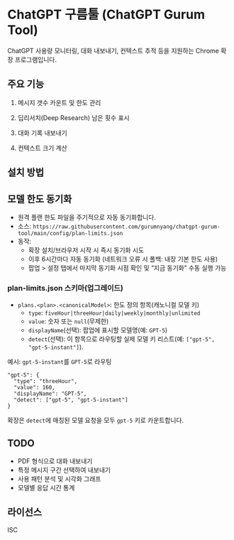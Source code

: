 # ChatGPT 구름툴 (ChatGPT Gurum Tool)

ChatGPT 사용량 모니터링, 대화 내보내기, 컨텍스트 추적 등을 지원하는 Chrome 확장 프로그램입니다.

## 주요 기능

1. 메시지 갯수 카운트 및 한도 관리
2. 딥리서치(Deep Research) 남은 횟수 표시
3. 대화 기록 내보내기

4. 컨텍스트 크기 계산

## 설치 방법



## 모델 한도 동기화

- 원격 플랜 한도 파일을 주기적으로 자동 동기화합니다.
- 소스: `https://raw.githubusercontent.com/gurumnyang/chatgpt-gurum-tool/main/config/plan-limits.json`
- 동작:
  - 확장 설치/브라우저 시작 시 즉시 동기화 시도
  - 이후 6시간마다 자동 동기화 (네트워크 오류 시 폴백: 내장 기본 한도 사용)
  - 팝업 > 설정 탭에서 마지막 동기화 시점 확인 및 “지금 동기화” 수동 실행 가능

### plan-limits.json 스키마(업그레이드)
- `plans.<plan>.<canonicalModel>`: 한도 정의 항목(캐노니컬 모델 키)
  - `type`: `fiveHour|threeHour|daily|weekly|monthly|unlimited`
  - `value`: 숫자 또는 `null`(무제한)
  - `displayName`(선택): 팝업에 표시할 모델명(예: `GPT-5`)
  - `detect`(선택): 이 항목으로 라우팅할 실제 모델 키 리스트(예: `["gpt-5", "gpt-5-instant"]`).

예시: `gpt-5-instant`를 `GPT-5`로 라우팅
```
"gpt-5": {
  "type": "threeHour",
  "value": 160,
  "displayName": "GPT-5",
  "detect": ["gpt-5", "gpt-5-instant"]
}
```
확장은 `detect`에 매칭된 모델 요청을 모두 `gpt-5` 키로 카운트합니다.

## TODO

- PDF 형식으로 대화 내보내기
- 특정 메시지 구간 선택하여 내보내기
- 사용 패턴 분석 및 시각화 그래프
- 모델별 응답 시간 통계


## 라이선스

ISC
